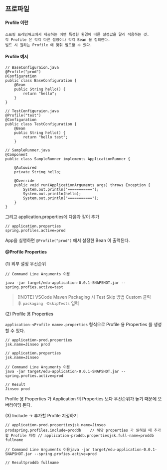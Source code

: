 ## 프로파일

#### Profile 이란
	스프링 프레임워크에서 제공하는 어떤 특정한 환경에 따른 설정값을 달리 적용하는 것.
	각 Profile 은 각각 다른 설정이나 각각 Bean 을 정의한다.
	빌드 시 원하는 Profile 에 맞춰 빌드할 수 있다.

#### Profile 예시
```
// BaseConfiguraion.java
@Profile("prod")
@Configuration
public class BaseConfiguration {
    @Bean
    public String hello() {
        return "hello";
    }
}
 
// TestConfiguraion.java
@Profile("test")
@Configuration
public class TestConfiguration {
    @Bean
    public String hello() {
        return "hello test";
    }
```

```
// SampleRunner.java
@Component
public class SampleRunner implements ApplicationRunner {
 
    @Autowired
    private String hello;
 
    @Override
    public void run(ApplicationArguments args) throws Exception {
        System.out.println("===========");
        System.out.println(hello);
        System.out.println("===========");
    }
}
```

그리고 application.properties에 다음과 같이 추가
```
// application.properties
spring.profiles.active=prod
```

App을 실행하면 `@Profile("prod")` 에서 설정한 Bean 이 출력된다.


#### @Profile Properties

(1) 외부 설정 우선순위
```
// Command Line Arguments 이용

java -jar target/edu-application-0.0.1-SNAPSHOT.jar --spring.profies.active=test
```


> [!NOTE] VSCode Maven Packaging 시 Test Skip 방법
> Custom 클릭 후 `packaging -DskipTests` 입력

(2) Profile 용 Properties

`application-<Profile name>.properties` 형식으로 Profile 용 Properties 를 생성할 수 있다.

```
// application-prod.properties
jsk.name=Jinseo prod
 
// application.properties
jsk.name=Jinseo

// Command Line Arguments 이용
java -jar target/edu-application-0.0.1-SNAPSHOT.jar --spring.profies.active=prod

// Result
Jinseo prod

```
Profile 용 Properties 가 Application 의 Properties 보다 우선순위가 높기 때문에 오버라이딩 된다.

(3) Include -> 추가할 Profile 지정하기 
```
// application-prod.propertiesjsk.name=Jinseo prodspring.profiles.include=proddb	// 해당 properties 가 읽혀질 때 추가할 Profile 지정 // application-proddb.propertiesjsk.full-name=proddb fullname
```

```
// Command Line Arguments 이용java -jar target/edu-application-0.0.1-SNAPSHOT.jar --spring.profies.active=prod
```

```
// Resultproddb fullname
```
